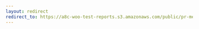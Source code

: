 ```yaml
---
layout: redirect
redirect_to: https://a8c-woo-test-reports.s3.amazonaws.com/public/pr-merge/39603/api/index.html
---
```

